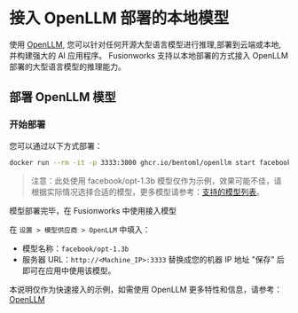 # 接入 OpenLLM 部署的本地模型

使用 [OpenLLM](https://github.com/bentoml/OpenLLM), 您可以针对任何开源大型语言模型进行推理,部署到云端或本地,并构建强大的 AI 应用程序。
Fusionworks 支持以本地部署的方式接入 OpenLLM 部署的大型语言模型的推理能力。

## 部署 OpenLLM 模型
### 开始部署

您可以通过以下方式部署：

```bash
docker run --rm -it -p 3333:3000 ghcr.io/bentoml/openllm start facebook/opt-1.3b --backend pt
```
> 注意：此处使用 facebook/opt-1.3b 模型仅作为示例，效果可能不佳，请根据实际情况选择合适的模型，更多模型请参考：[支持的模型列表](https://github.com/bentoml/OpenLLM#-supported-models)。


模型部署完毕，在 Fusionworks 中使用接入模型

   在 `设置 > 模型供应商 > OpenLLM` 中填入：

   - 模型名称：`facebook/opt-1.3b`
   - 服务器 URL：`http://<Machine_IP>:3333` 替换成您的机器 IP 地址
   "保存" 后即可在应用中使用该模型。

本说明仅作为快速接入的示例，如需使用 OpenLLM 更多特性和信息，请参考：[OpenLLM](https://github.com/bentoml/OpenLLM)